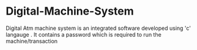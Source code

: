 # Digital-Machine-System
Digital Atm machine system is an integrated software developed using 'c' langauge .
It contains a password which is required to run the machine/transaction

